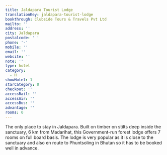 ```yaml
---
title: Jaldapara Tourist Lodge
translationKey: jaldapara-tourist-lodge
bookthrough: Clubside Tours & Travels Pvt Ltd
mailto: ''
address: ''
city: Jaldapara
postalcode: ' '
phone: '-'
mobile: ''
email: ''
website: ''
note: ''
type: hotel
category:
  - H
showHotel: 1
starCategory: 0
checkout: ''
accessRail: ''
accessAir: ''
accessBus: ''
advantage: ''
rooms: 0
---
```

The only place to stay in Jaldapara. Built on timber on stilts deep inside the sanctuary, 6 km from Madarihat, this Government-run forest lodge offers 7 rooms on full board basis. The lodge is very popular as it is close to the sanctuary and also en route to Phuntsoling in Bhutan so it has to be booked well in advance.